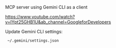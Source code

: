 MCP server using Gemini CLI as a client

https://www.youtube.com/watch?v=IYpt25GHB1U&ab_channel=GoogleforDevelopers

Update Gemini CLI settings:

```
 ~/.gemini/settings.json
```

